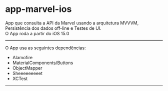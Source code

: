 # app-marvel-ios
App que consulta a API da Marvel usando a arquitetura MVVVM, Persistência dos dados off-line e Testes de UI.<br>
O App roda a partir do iOS 15.0

<hr>

O App usa as seguintes dependências:
* Alamofire
* MaterialComponents/Buttons
* ObjectMapper
* Sheeeeeeeeet
* XCTest

<hr>
